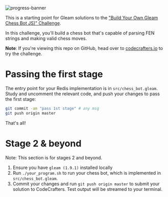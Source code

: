 ![progress-banner](https://codecrafters.io/landing/images/default_progress_banners/gleam-chess-bot.png)

This is a starting point for Gleam solutions to the
["Build Your Own Gleam Chess Bot JS)" Challenge](https://codecrafters.io/challenges/gleam-chess-bot).

In this challenge, you'll build a chess bot that's capable of parsing FEN
strings and making valid chess moves.

**Note**: If you're viewing this repo on GitHub, head over to
[codecrafters.io](https://codecrafters.io) to try the challenge.

# Passing the first stage

The entry point for your Redis implementation is in `src/chess_bot.gleam`. Study
and uncomment the relevant code, and push your changes to pass the first stage:

```sh
git commit -am "pass 1st stage" # any msg
git push origin master
```

That's all!

# Stage 2 & beyond

Note: This section is for stages 2 and beyond.

1. Ensure you have `gleam (1.9.1)` installed locally
1. Run `./your_program.sh` to run your chess bot, which is implemented in
   `src/chess_bot.gleam`.
1. Commit your changes and run `git push origin master` to submit your solution
   to CodeCrafters. Test output will be streamed to your terminal.
